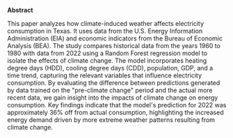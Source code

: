**Abstract**

This paper analyzes how climate-induced weather affects electricity consumption in Texas. It uses data from the U.S. Energy Information Administration (EIA) and economic indicators from the Bureau of Economic Analysis (BEA). The study compares historical data from the years 1960 to 1980 with data from 2022 using a Random Forest regression model to isolate the effects of climate change. The model incorporates heating degree days (HDD), cooling degree days (CDD), population, GDP, and a time trend, capturing the relevant variables that influence electricity consumption. By evaluating the difference between predictions generated by data trained on the "pre-climate change" period and the actual more recent data, we gain insight into the impacts of climate change on energy consumption. Key findings indicate that the model's prediction for 2022 was approximately 36% off from actual consumption, highlighting the increased energy demand driven by more extreme weather patterns resulting from climate change.
